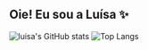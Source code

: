 ## Oie! Eu sou a Luísa ✨



![luisa's GitHub stats](https://github-readme-stats.vercel.app/api?username=lucstr-souza&show_icons=true&theme=moltack)
![Top Langs](https://github-readme-stats.vercel.app/api/top-langs/?username=lucstr-souza&layout=compact&theme=moltack)




